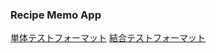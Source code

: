 ### Recipe Memo App

[単体テストフォーマット](https://docs.google.com/spreadsheets/d/1RwH3I6oTaQUjSxa-wKthRa2zszx2XXdYXZ7cEBF1oho/edit?usp=sharing)
[結合テストフォーマット](https://docs.google.com/spreadsheets/d/15rFF_EN44WAyzNLtP3l7U2R8CHvLcd-BltqShNNCR9w/edit?usp=sharing)
